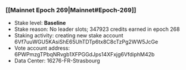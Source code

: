 ### [[Mainnet Epoch 269|Mainnet#Epoch-269]]
* Stake level: **Baseline**
* Stake reason: No leader slots; 347923 credits earned in epoch 268
* Staking activity: creating new stake account 6Vf7uuWGU5KAsiShE65UhTDTp6tx8C8cTzPg2WW5JcGe
* Vote account address: 6PWPmzgTPbqNRvgb1XFPGGdJps14XFxjg6VfdiphM42b
* Data Center: 16276-FR-Strasbourg